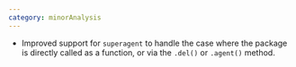 ```yaml
---
category: minorAnalysis
---
```

* Improved support for `superagent` to handle the case where the package is directly called as a function, or via the `.del()` or `.agent()` method.
